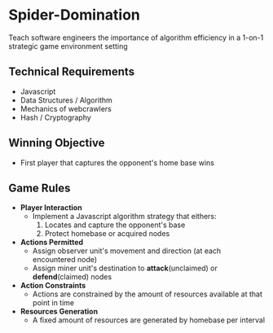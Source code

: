 # Spider-Domination

Teach software engineers the importance of algorithm efficiency in a 1-on-1 strategic game environment setting
## Technical Requirements
 - Javascript
 - Data Structures / Algorithm
 - Mechanics of webcrawlers
 - Hash / Cryptography
## Winning Objective
- First player that captures the opponent's home base wins
## Game Rules
-   **Player Interaction**
    -   Implement a Javascript algorithm strategy that eithers:
        1. Locates and capture the opponent's base
        2. Protect homebase or acquired nodes
-   **Actions Permitted**
    - Assign observer unit's movement and direction (at each encountered node)
    - Assign miner unit's destination to **attack**(unclaimed) or **defend**(claimed) nodes
-   **Action Constraints**
    -   Actions are constrained by the amount of resources available at that point in time
-   **Resources Generation**
    -   A fixed amount of resources are generated by homebase per interval